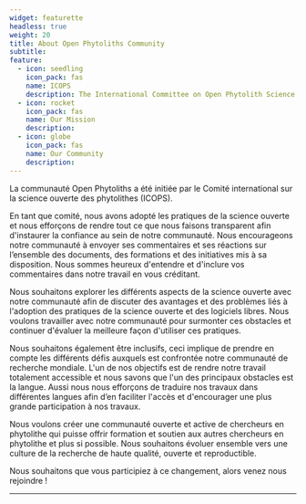 ```yaml
---
widget: featurette
headless: true
weight: 20
title: About Open Phytoliths Community
subtitle: 
feature:
  - icon: seedling
    icon_pack: fas
    name: ICOPS
    description: The International Committee on Open Phytolith Science (ICOPS) has been created within the [International Phytolith Society](https://phytoliths.org/) to work on increasing the knowledge of and implementation of open science practices in phytolith research. 
  - icon: rocket
    icon_pack: fas
    name: Our Mission
    description: 
  - icon: globe
    icon_pack: fas
    name: Our Community
    description: 
---
```

La communauté Open Phytoliths a été initiée par le Comité international sur la science ouverte des phytolithes (ICOPS).
 
En tant que comité, nous avons adopté les pratiques de la science ouverte et nous efforçons de rendre tout ce que nous faisons transparent afin d'instaurer la confiance au sein de notre communauté. Nous encourageons notre communauté à envoyer ses commentaires et ses réactions sur l’ensemble des documents, des formations et des initiatives mis à sa disposition. Nous sommes heureux d'entendre et d'inclure vos commentaires dans notre travail en vous créditant.
 
Nous souhaitons explorer les différents aspects de la science ouverte avec notre communauté afin de discuter des avantages et des problèmes liés à l'adoption des pratiques de la science ouverte et des logiciels libres. Nous voulons travailler avec notre communauté pour surmonter ces obstacles et continuer d'évaluer la meilleure façon d'utiliser ces pratiques.
 
Nous souhaitons également être inclusifs, ceci implique de prendre en compte les différents défis auxquels est confrontée notre communauté de recherche mondiale. L'un de nos objectifs est de rendre notre travail totalement accessible et nous savons que l'un des principaux obstacles est la langue. Aussi nous nous efforçons de traduire nos travaux dans différentes langues afin d’en faciliter l'accès et d'encourager une plus grande participation à nos travaux.
 
Nous voulons créer une communauté ouverte et active de chercheurs en phytolithe qui puisse offrir formation et soutien aux autres chercheurs en phytolithe et plus si possible. Nous souhaitons évoluer ensemble vers une culture de la recherche de haute qualité, ouverte et reproductible.
 
Nous souhaitons que vous participiez à ce changement, alors venez nous rejoindre !

---

